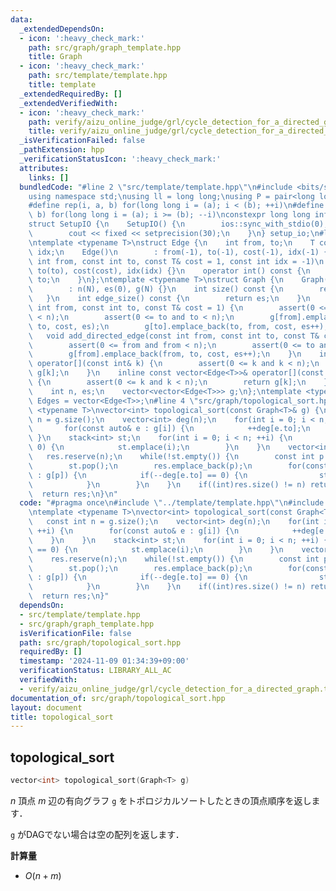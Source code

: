 ```yaml
---
data:
  _extendedDependsOn:
  - icon: ':heavy_check_mark:'
    path: src/graph/graph_template.hpp
    title: Graph
  - icon: ':heavy_check_mark:'
    path: src/template/template.hpp
    title: template
  _extendedRequiredBy: []
  _extendedVerifiedWith:
  - icon: ':heavy_check_mark:'
    path: verify/aizu_online_judge/grl/cycle_detection_for_a_directed_graph.test.cpp
    title: verify/aizu_online_judge/grl/cycle_detection_for_a_directed_graph.test.cpp
  _isVerificationFailed: false
  _pathExtension: hpp
  _verificationStatusIcon: ':heavy_check_mark:'
  attributes:
    links: []
  bundledCode: "#line 2 \"src/template/template.hpp\"\n#include <bits/stdc++.h>\n\
    using namespace std;\nusing ll = long long;\nusing P = pair<long long, long long>;\n\
    #define rep(i, a, b) for(long long i = (a); i < (b); ++i)\n#define rrep(i, a,\
    \ b) for(long long i = (a); i >= (b); --i)\nconstexpr long long inf = 4e18;\n\
    struct SetupIO {\n    SetupIO() {\n        ios::sync_with_stdio(0);\n        cin.tie(0);\n\
    \        cout << fixed << setprecision(30);\n    }\n} setup_io;\n#line 3 \"src/graph/graph_template.hpp\"\
    \ntemplate <typename T>\nstruct Edge {\n    int from, to;\n    T cost;\n    int\
    \ idx;\n    Edge()\n        : from(-1), to(-1), cost(-1), idx(-1) {}\n    Edge(const\
    \ int from, const int to, const T& cost = 1, const int idx = -1)\n        : from(from),\
    \ to(to), cost(cost), idx(idx) {}\n    operator int() const {\n        return\
    \ to;\n    }\n};\ntemplate <typename T>\nstruct Graph {\n    Graph(const int N)\n\
    \        : n(N), es(0), g(N) {}\n    int size() const {\n        return n;\n \
    \   }\n    int edge_size() const {\n        return es;\n    }\n    void add_edge(const\
    \ int from, const int to, const T& cost = 1) {\n        assert(0 <= from and from\
    \ < n);\n        assert(0 <= to and to < n);\n        g[from].emplace_back(from,\
    \ to, cost, es);\n        g[to].emplace_back(to, from, cost, es++);\n    }\n \
    \   void add_directed_edge(const int from, const int to, const T& cost = 1) {\n\
    \        assert(0 <= from and from < n);\n        assert(0 <= to and to < n);\n\
    \        g[from].emplace_back(from, to, cost, es++);\n    }\n    inline vector<Edge<T>>&\
    \ operator[](const int& k) {\n        assert(0 <= k and k < n);\n        return\
    \ g[k];\n    }\n    inline const vector<Edge<T>>& operator[](const int& k) const\
    \ {\n        assert(0 <= k and k < n);\n        return g[k];\n    }\n\n   private:\n\
    \    int n, es;\n    vector<vector<Edge<T>>> g;\n};\ntemplate <typename T>\nusing\
    \ Edges = vector<Edge<T>>;\n#line 4 \"src/graph/topological_sort.hpp\"\ntemplate\
    \ <typename T>\nvector<int> topological_sort(const Graph<T>& g) {\n    const int\
    \ n = g.size();\n    vector<int> deg(n);\n    for(int i = 0; i < n; ++i) {\n \
    \       for(const auto& e : g[i]) {\n            ++deg[e.to];\n        }\n   \
    \ }\n    stack<int> st;\n    for(int i = 0; i < n; ++i) {\n        if(deg[i] ==\
    \ 0) {\n            st.emplace(i);\n        }\n    }\n    vector<int> res;\n \
    \   res.reserve(n);\n    while(!st.empty()) {\n        const int p = st.top();\n\
    \        st.pop();\n        res.emplace_back(p);\n        for(const Edge<T>& e\
    \ : g[p]) {\n            if(--deg[e.to] == 0) {\n                st.emplace(e.to);\n\
    \            }\n        }\n    }\n    if((int)res.size() != n) return {};\n  \
    \  return res;\n}\n"
  code: "#pragma once\n#include \"../template/template.hpp\"\n#include \"./graph_template.hpp\"\
    \ntemplate <typename T>\nvector<int> topological_sort(const Graph<T>& g) {\n \
    \   const int n = g.size();\n    vector<int> deg(n);\n    for(int i = 0; i < n;\
    \ ++i) {\n        for(const auto& e : g[i]) {\n            ++deg[e.to];\n    \
    \    }\n    }\n    stack<int> st;\n    for(int i = 0; i < n; ++i) {\n        if(deg[i]\
    \ == 0) {\n            st.emplace(i);\n        }\n    }\n    vector<int> res;\n\
    \    res.reserve(n);\n    while(!st.empty()) {\n        const int p = st.top();\n\
    \        st.pop();\n        res.emplace_back(p);\n        for(const Edge<T>& e\
    \ : g[p]) {\n            if(--deg[e.to] == 0) {\n                st.emplace(e.to);\n\
    \            }\n        }\n    }\n    if((int)res.size() != n) return {};\n  \
    \  return res;\n}"
  dependsOn:
  - src/template/template.hpp
  - src/graph/graph_template.hpp
  isVerificationFile: false
  path: src/graph/topological_sort.hpp
  requiredBy: []
  timestamp: '2024-11-09 01:34:39+09:00'
  verificationStatus: LIBRARY_ALL_AC
  verifiedWith:
  - verify/aizu_online_judge/grl/cycle_detection_for_a_directed_graph.test.cpp
documentation_of: src/graph/topological_sort.hpp
layout: document
title: topological_sort
---
```


## topological_sort

```cpp
vector<int> topological_sort(Graph<T> g)
```

$n$ 頂点 $m$ 辺の有向グラフ `g` をトポロジカルソートしたときの頂点順序を返します．

`g` がDAGでない場合は空の配列を返します．

**計算量**

- $O(n + m)$